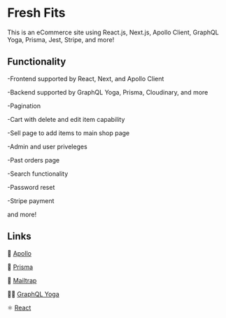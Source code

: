 
# Fresh Fits

This is an eCommerce site using React.js, Next.js, Apollo Client, GraphQL Yoga, Prisma, Jest, Stripe, and more!

## Functionality

-Frontend supported by React, Next, and Apollo Client

-Backend supported by GraphQL Yoga, Prisma, Cloudinary, and more

-Pagination

-Cart with delete and edit item capability

-Sell page to add items to main shop page

-Admin and user priveleges

-Past orders page

-Search functionality

-Password reset

-Stripe payment

and more!

## Links

🚀 [Apollo](https://github.com/apollographql/apollo-client)

🔺 [Prisma](https://www.prisma.io/)

💌 [Mailtrap](https://mailtrap.io/?gclid=Cj0KCQjw6ar4BRDnARIsAITGzlDb_X0oataEmJkeL-Bf3lFWq-Lk-yx-L5ilirlRStw91mlraM51GkwaApu4EALw_wcB)

🧘‍♀️ [GraphQL Yoga](https://github.com/prisma-labs/graphql-yoga)

⚛ [React](https://github.com/facebook/react)
